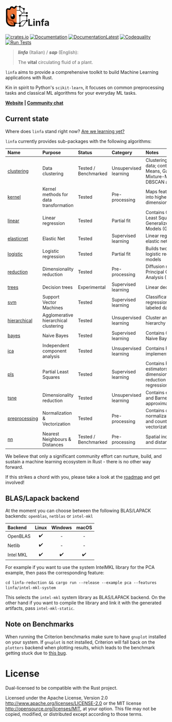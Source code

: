 <img align="left" src="./mascot.svg" width="70px" height="70px" alt="Linfa mascot icon">

# Linfa

[![crates.io](https://img.shields.io/crates/v/linfa.svg)](https://crates.io/crates/linfa)
[![Documentation](https://docs.rs/linfa/badge.svg)](https://docs.rs/linfa)
[![DocumentationLatest](https://img.shields.io/badge/docs-latest-blue)](https://rust-ml.github.io/linfa/rustdocs/linfa/)
[![Codequality](https://github.com/rust-ml/linfa/workflows/Codequality%20Lints/badge.svg)](https://github.com/rust-ml/linfa/actions?query=workflow%3A%22Codequality+Lints%22)
[![Run Tests](https://github.com/rust-ml/linfa/workflows/Run%20Tests/badge.svg)](https://github.com/rust-ml/linfa/actions?query=workflow%3A%22Run+Tests%22)

> _**linfa**_ (Italian) / _**sap**_ (English):
> 
> The **vital** circulating fluid of a plant.


`linfa` aims to provide a comprehensive toolkit to build Machine Learning applications with Rust.

Kin in spirit to Python's `scikit-learn`, it focuses on common preprocessing tasks and classical ML algorithms for your everyday ML tasks.

<strong>
    <a href="https://rust-ml.github.io/linfa/">Website</a> | <a href="https://rust-ml.zulipchat.com">Community chat</a>
</strong>

## Current state

Where does `linfa` stand right now? [Are we learning yet?](http://www.arewelearningyet.com/)

`linfa` currently provides sub-packages with the following algorithms: 


| Name | Purpose | Status | Category |  Notes | 
| :--- | :--- | :---| :--- | :---| 
| [clustering](algorithms/linfa-clustering/) | Data clustering | Tested / Benchmarked  | Unsupervised learning | Clustering of unlabeled data; contains K-Means, Gaussian-Mixture-Model, DBSCAN and OPTICS | 
| [kernel](algorithms/linfa-kernel/) | Kernel methods for data transformation  | Tested  | Pre-processing | Maps feature vector into higher-dimensional space| 
| [linear](algorithms/linfa-linear/) | Linear regression | Tested  | Partial fit | Contains Ordinary Least Squares (OLS), Generalized Linear Models (GLM) | 
| [elasticnet](algorithms/linfa-elasticnet/) | Elastic Net | Tested | Supervised learning | Linear regression with elastic net constraints |
| [logistic](algorithms/linfa-logistic/) | Logistic regression | Tested  | Partial fit | Builds two-class logistic regression models
| [reduction](algorithms/linfa-reduction/) | Dimensionality reduction | Tested | Pre-processing | Diffusion mapping and Principal Component Analysis (PCA) |
| [trees](algorithms/linfa-trees/) | Decision trees | Experimental  | Supervised learning | Linear decision trees
| [svm](algorithms/linfa-svm/) | Support Vector Machines | Tested  | Supervised learning | Classification or regression analysis of labeled datasets | 
| [hierarchical](algorithms/linfa-hierarchical/) | Agglomerative hierarchical clustering | Tested | Unsupervised learning | Cluster and build hierarchy of clusters |
| [bayes](algorithms/linfa-bayes/) | Naive Bayes | Tested | Supervised learning | Contains Gaussian Naive Bayes |
| [ica](algorithms/linfa-ica/) | Independent component analysis | Tested | Unsupervised learning | Contains FastICA implementation |
| [pls](algorithms/linfa-pls/) | Partial Least Squares | Tested | Supervised learning | Contains PLS estimators for dimensionality reduction and regression |
| [tsne](algorithms/linfa-tsne/) | Dimensionality reduction| Tested | Unsupervised learning | Contains exact solution and Barnes-Hut approximation t-SNE |
| [preprocessing](algorithms/linfa-preprocessing/) |Normalization & Vectorization| Tested | Pre-processing | Contains data normalization/whitening and count vectorization/tf-idf |
| [nn](algorithms/linfa-nn/) | Nearest Neighbours & Distances | Tested / Benchmarked | Pre-processing | Spatial index structures and distance functions |

We believe that only a significant community effort can nurture, build, and sustain a machine learning ecosystem in Rust - there is no other way forward.

If this strikes a chord with you, please take a look at the [roadmap](https://github.com/rust-ml/linfa/issues/7) and get involved!

## BLAS/Lapack backend

At the moment you can choose between the following BLAS/LAPACK backends: `openblas`, `netblas` or `intel-mkl`

|Backend  | Linux | Windows | macOS |
|:--------|:-----:|:-------:|:-----:|
|OpenBLAS |✔️      |-        |-      |
|Netlib   |✔️      |-        |-      |
|Intel MKL|✔️      |✔️        |✔️      |

For example if you want to use the system IntelMKL library for the PCA example, then pass the corresponding feature:
```
cd linfa-reduction && cargo run --release --example pca --features linfa/intel-mkl-system
```
This selects the `intel-mkl` system library as BLAS/LAPACK backend. On the other hand if you want to compile the library and link it with the generated artifacts, pass `intel-mkl-static`.

## Note on Benchmarks

When running the Criterion benchmarks make sure to have `gnuplot` installed on your system. If `gnuplot` is not installed, Criterion will fall back on the `plotters` backend when plotting results, which leads to the benchmark getting stuck due to [this bug](https://github.com/bheisler/criterion.rs/issues/471).

# License
Dual-licensed to be compatible with the Rust project.

Licensed under the Apache License, Version 2.0 http://www.apache.org/licenses/LICENSE-2.0 or the MIT license http://opensource.org/licenses/MIT, at your option. This file may not be copied, modified, or distributed except according to those terms.
